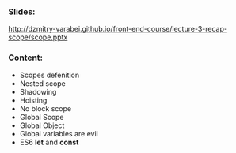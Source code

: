 ### Slides:
http://dzmitry-varabei.github.io/front-end-course/lecture-3-recap-scope/scope.pptx

### Content:
- Scopes defenition
- Nested scope
- Shadowing
- Hoisting
- No block scope
- Global Scope
- Global Object
- Global variables are evil
- ES6 __let__ and __const__
